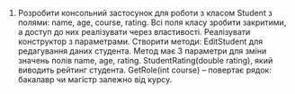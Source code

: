 1. Розробити консольний застосунок для роботи з класом  Student  з полями: name, age, course, rating.
Всі поля класу зробити закритими, а доступ до них реалізувати через властивості. Реалізувати конструктор з параметрами. 
Створити методи:
EditStudent для редагування даних студента.  Метод має 3 параметри для зміни значень полів name, age, rating.
StudentRating(double rating), який виводить рейтинг студента.
 GetRole(int course) – повертає рядок: бакалавр чи магістр залежно від курсу.
